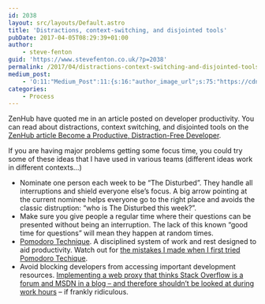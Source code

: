 ```yaml
---
id: 2038
layout: src/layouts/Default.astro
title: 'Distractions, context-switching, and disjointed tools'
pubDate: 2017-04-05T08:29:39+01:00
author:
    - steve-fenton
guid: 'https://www.stevefenton.co.uk/?p=2038'
permalink: /2017/04/distractions-context-switching-and-disjointed-tools/
medium_post:
    - 'O:11:"Medium_Post":11:{s:16:"author_image_url";s:75:"https://cdn-images-1.medium.com/fit/c/400/400/1*eXkhfEuF41g5W_xnc_ydLA.jpeg";s:10:"author_url";s:38:"https://medium.com/@steve.fenton.co.uk";s:11:"byline_name";N;s:12:"byline_email";N;s:10:"cross_link";s:3:"yes";s:2:"id";s:12:"854dc6785265";s:21:"follower_notification";s:3:"yes";s:7:"license";s:19:"all-rights-reserved";s:14:"publication_id";s:2:"-1";s:6:"status";s:5:"draft";s:3:"url";s:51:"https://medium.com/@steve.fenton.co.uk/854dc6785265";}'
categories:
    - Process
---
```


ZenHub have quoted me in an article posted on developer productivity. You can read about distractions, context switching, and disjointed tools on the [ZenHub article Become a Productive, Distraction-Free Developer](https://www.zenhub.com/blog/become-a-productive-distraction-free-developer/).

If you are having major problems getting some focus time, you could try some of these ideas that I have used in various teams (different ideas work in different contexts…)

- Nominate one person each week to be “The Disturbed”. They handle all interruptions and shield everyone else’s focus. A big arrow pointing at the current nominee helps everyone go to the right place and avoids the classic distruption: “who is The Disturbed this week?”.
- Make sure you give people a regular time where their questions can be presented without being an interruption. The lack of this known “good time for questions” will mean they happen at random times.
- [Pomodoro Technique](https://www.stevefenton.co.uk/2011/10/the-pomodoro-technique/). A disciplined system of work and rest designed to aid productivity. Watch out for [the mistakes I made when I first tried Pomodoro Techique](https://www.stevefenton.co.uk/2012/10/pomodoro-mistakes-and-objectives/).
- Avoid blocking developers from accessing important development resources. [Implementing a web proxy that thinks Stack Overflow is a forum and MSDN in a blog – and therefore shouldn’t be looked at during work hours](https://www.stevefenton.co.uk/2013/03/your-web-proxy-is-killing-productivity/) – if frankly ridiculous.